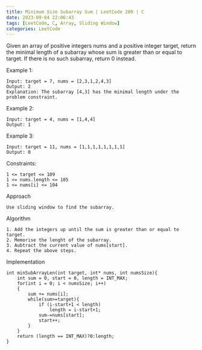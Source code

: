 ```yaml
---
title: Minimum Size Subarray Sum | LeetCode 209 | C
date: 2023-09-04 22:06:43
tags: [LeetCode, C, Array, Sliding Window]
categories: LeetCode
---
```


Given an array of positive integers nums and a positive integer target, return the minimal length of a 
subarray whose sum is greater than or equal to target. If there is no such subarray, return 0 instead.

Example 1:

```
Input: target = 7, nums = [2,3,1,2,4,3]
Output: 2
Explanation: The subarray [4,3] has the minimal length under the problem constraint.
```

Example 2:

```
Input: target = 4, nums = [1,4,4]
Output: 1
```

Example 3:

```
Input: target = 11, nums = [1,1,1,1,1,1,1,1]
Output: 0
```

Constraints:

```
1 <= target <= 109
1 <= nums.length <= 105
1 <= nums[i] <= 104
```

Approach

```
Use sliding window to find the subarray.
```

Algorithm

```
1. Add the integers up until the sum is greater than or equal to target.
2. Memorise the lenght of the subarray.
3. Aubtract the current value of nums[start].
4. Repeat the above steps.
```

Implementation

```
int minSubArrayLen(int target, int* nums, int numsSize){
    int sum = 0, start = 0, length = INT_MAX;
    for(int i = 0; i < numsSize; i++)
    {
        sum += nums[i];
        while(sum>=target){
            if (i-start+1 < length)
                length = i-start+1;  
            sum-=nums[start];
            start++;
        }      
    }
    return (length == INT_MAX)?0:length;
}
```